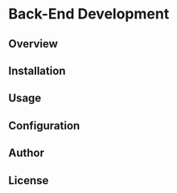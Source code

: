 # Back-End Development

## Overview

## Installation


## Usage

## Configuration


## Author

## License

